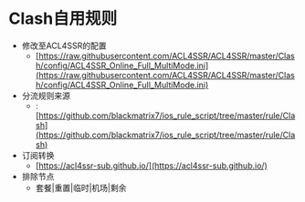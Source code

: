 # Clash自用规则

- 修改至ACL4SSR的配置
    - [https://raw.githubusercontent.com/ACL4SSR/ACL4SSR/master/Clash/config/ACL4SSR_Online_Full_MultiMode.ini](https://raw.githubusercontent.com/ACL4SSR/ACL4SSR/master/Clash/config/ACL4SSR_Online_Full_MultiMode.ini)
- 分流规则来源
    - :[https://github.com/blackmatrix7/ios_rule_script/tree/master/rule/Clash](https://github.com/blackmatrix7/ios_rule_script/tree/master/rule/Clash)
- 订阅转换
    - [https://acl4ssr-sub.github.io/](https://acl4ssr-sub.github.io/)
- 排除节点
    - 套餐|重置|临时|机场|剩余
